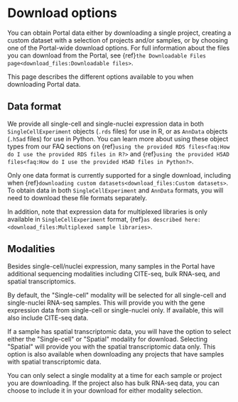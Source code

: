 # Download options

You can obtain Portal data either by downloading a single project, creating a custom dataset with a selection of projects and/or samples, or by choosing one of the Portal-wide download options.
For full information about the files you can download from the Portal, see {ref}`the Downloadable Files page<download_files:Downloadable files>`.

This page describes the different options available to you when downloading Portal data.

## Data format

We provide all single-cell and single-nuclei expression data in both `SingleCellExperiment` objects (`.rds` files) for use in R, or as `AnnData` objects (`.h5ad` files) for use in Python.
You can learn more about using these object types from our FAQ sections on {ref}`using the provided RDS files<faq:How do I use the provided RDS files in R?>` and {ref}`using the provided H5AD files<faq:How do I use the provided H5AD files in Python?>`.

Only one data format is currently supported for a single download, including when {ref}`downloading custom datasets<download_files:Custom datasets>`.
To obtain data in both `SingleCellExperiment` and `AnnData` formats, you will need to download these file formats separately.

In addition, note that expression data for multiplexed libraries is only available in `SingleCellExperiment`  format, {ref}`as described here:<download_files:Multiplexed sample libraries>`.

## Modalities

Besides single-cell/nuclei expression, many samples in the Portal have additional sequencing modalities including CITE-seq, bulk RNA-seq, and spatial transcriptomics.

By default, the "Single-cell" modality will be selected for all single-cell and single-nuclei RNA-seq samples.
This will provide you with the gene expression data from single-cell or single-nuclei only.
If available, this will also include CITE-seq data.

If a sample has spatial transcriptomic data, you will have the option to select either the "Single-cell" or "Spatial" modality for download.
Selecting "Spatial" will provide you with the spatial transcriptomic data only.
This option is also available when downloading any projects that have samples with spatial transcriptomic data.

You can only select a single modality at a time for each sample or project you are downloading.
If the project also has bulk RNA-seq data, you can choose to include it in your download for either modality selection.
